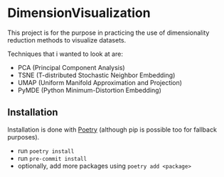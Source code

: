 # DimensionVisualization

This project is for the purpose in practicing the use of dimensionality reduction methods 
to visualize datasets.

Techniques that i wanted to look at are:

- PCA (Principal Component Analysis)
- TSNE (T-distributed Stochastic Neighbor Embedding)
- UMAP (Uniform Manifold Approximation and Projection)
- PyMDE (Python Minimum-Distortion Embedding)

## Installation

Installation is done with [Poetry](https://python-poetry.org/) (although pip is
possible too for fallback purposes).

- run `poetry install`
- run `pre-commit install`
- optionally, add more packages using `poetry add <package>`




